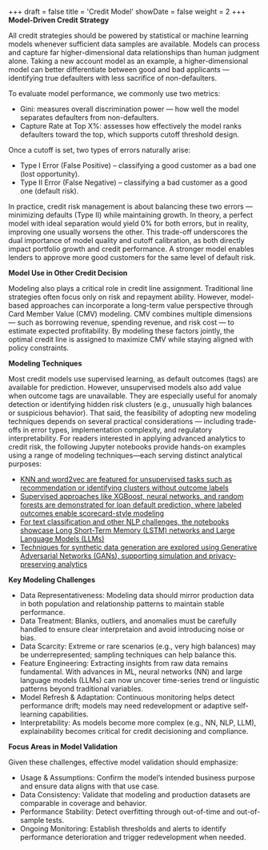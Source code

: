 +++
draft = false
title = 'Credit Model'
showDate = false
weight = 2
+++
**Model-Driven Credit Strategy**

All credit strategies should be powered by statistical or machine learning models whenever sufficient data samples are available. Models can process and capture far higher-dimensional data relationships than human judgment alone. Taking a new account model as an example, a higher-dimensional model can better differentiate between good and bad applicants — identifying true defaulters with less sacrifice of non-defaulters.

To evaluate model performance, we commonly use two metrics:
- Gini: measures overall discrimination power — how well the model separates defaulters from non-defaulters.
- Capture Rate at Top X%: assesses how effectively the model ranks defaulters toward the top, which supports cutoff threshold design.

Once a cutoff is set, two types of errors naturally arise:
- Type I Error (False Positive) – classifying a good customer as a bad one (lost opportunity).
- Type II Error (False Negative) – classifying a bad customer as a good one (default risk).

In practice, credit risk management is about balancing these two errors — minimizing defaults (Type II) while maintaining growth. In theory, a perfect model with ideal separation would yield 0% for both errors, but in reality, improving one usually worsens the other. This trade-off underscores the dual importance of model quality and cutoff calibration, as both directly impact portfolio growth and credit performance. A stronger model enables lenders to approve more good customers for the same level of default risk.

**Model Use in Other Credit Decision**

Modeling also plays a critical role in credit line assignment. Traditional line strategies often focus only on risk and repayment ability. However, model-based approaches can incorporate a long-term value perspective through Card Member Value (CMV) modeling. CMV combines multiple dimensions — such as borrowing revenue, spending revenue, and risk cost — to estimate expected profitability. By modeling these factors jointly, the optimal credit line is assigned to maximize CMV while staying aligned with policy constraints.

**Modeling Techniques**

Most credit models use supervised learning, as default outcomes (tags) are available for prediction. However, unsupervised models also add value when outcome tags are unavailable. They are especially useful for anomaly detection or identifying hidden risk clusters (e.g., unusually high balances or suspicious behavior). That said, the feasibility of adopting new modeling techniques depends on several practical considerations — including trade-offs in error types, implementation complexity, and regulatory interpretability. For readers interested in applying advanced analytics to credit risk, the following Jupyter notebooks provide hands-on examples using a range of modeling techniques—each serving distinct analytical purposes:
- [KNN and word2vec are featured for unsupervised tasks such as recommendation or identifying clusters without outcome labels](https://github.com/lilyIf/neighborhood-similarity-analysis/blob/main/recommendation-knn-word2vec%20(1).ipynb/)
- [Supervised approaches like XGBoost, neural networks, and random forests are demonstrated for loan default prediction, where labeled outcomes enable scorecard-style modeling](https://github.com/lilyIf/Credit-approval-decision-modeling-and-analysis/blob/main/loan-approval-prediction-eda-ml-nn-rf.ipynb)
- [For text classification and other NLP challenges, the notebooks showcase Long Short-Term Memory (LSTM) networks and Large Language Models (LLMs)]( https://github.com/lilyIf/text-classification-modeling---NLP/blob/main/text-classification-lstm-nlp-llm%20(2).ipynb)
- [Techniques for synthetic data generation are explored using Generative Adversarial Networks (GANs), supporting simulation and privacy-preserving analytics](https://github.com/lilyIf/GAN-synthetic-data-generator/blob/main/gan-synthetic-data-creation.ipynb)



**Key Modeling Challenges**

- Data Representativeness: Modeling data should mirror production data in both population and relationship patterns to maintain stable performance.
- Data Treatment: Blanks, outliers, and anomalies must be carefully handled to ensure clear interpretaion and avoid introducing noise or bias.
- Data Scarcity: Extreme or rare scenarios (e.g., very high balances) may be underrepresented; sampling techniques can help balance this.
- Feature Engineering: Extracting insights from raw data remains fundamental. With advances in ML, neural networks (NN) and large language models (LLMs) can now uncover time-series trend or linguistic patterns beyond traditional variables.
- Model Refresh & Adaptation: Continuous monitoring helps detect performance drift; models may need redevelopment or adaptive self-learning capabilities.
- Interpretability: As models become more complex (e.g., NN, NLP, LLM), explainability becomes critical for credit decisioning and compliance.

**Focus Areas in Model Validation**

Given these challenges, effective model validation should emphasize:
- Usage & Assumptions: Confirm the model’s intended business purpose and ensure data aligns with that use case.
- Data Consistency: Validate that modeling and production datasets are comparable in coverage and behavior.
- Performance Stability: Detect overfitting through out-of-time and out-of-sample tests.
- Ongoing Monitoring: Establish thresholds and alerts to identify performance deterioration and trigger redevelopment when needed.